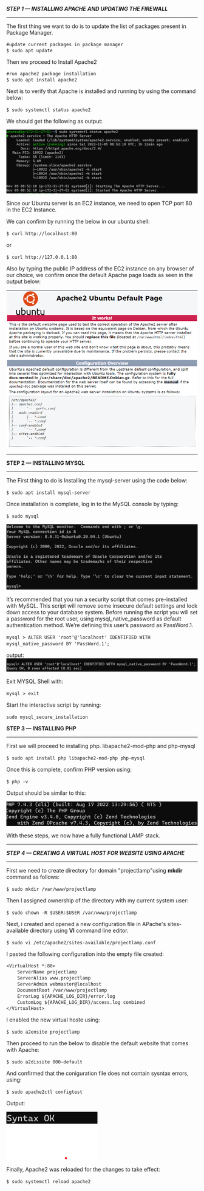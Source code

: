 ***STEP 1 — INSTALLING APACHE AND UPDATING THE FIREWALL***

---

The first thing we want to do is to update the list of packages present in Package Manager.

```
#update current packages in package manager
$ sudo apt update
```

Then we proceed to Install Apache2

```
#run apache2 package installation
$ sudo apt install apache2
```

Next is to verify that Apache is installed and running by using the command below:

`$ sudo systemctl status apache2`

We should get the following as output:

![Apache Installed](./images/Apache%20Installed%20and%20running.png)

Since our Ubuntu server is an EC2 instance, we need to open TCP port 80 in the EC2 Instance.

We can confirm by running the below in our ubuntu shell:

`$ curl http://localhost:80`

or

`$ curl http://127.0.0.1:80`

Also by typing the public IP address of the EC2 instance on any browser of our choice, we confirm once the default Apache page loads as seen in the output below:

![Can Access Webserver](./images/Web%20Server.png)

---
**STEP 2 — INSTALLING MYSQL**

---

The  First thing to do is Installing the mysql-server using the code below:

`$ sudo apt install mysql-server`

Once installation is complete, log in to the MySQL console by typing:

`$ sudo mysql`

![mysql login](./images/mysql%20login.png)

It’s recommended that you run a security script that comes pre-installed with MySQL. This script will remove some insecure default settings and lock down access to your database system. Before running the script you will set a password for the root user, using mysql_native_password as default authentication method. We’re defining this user’s password as PassWord.1.

`mysql > ALTER USER 'root'@'localhost' IDENTIFIED WITH mysql_native_password BY 'PassWord.1';`

output:
![rootuser](./images/root%20user%20password.png)

Exit MYSQL Shell with:

`mysql > exit`

Start the interactive script by running:

`sudo mysql_secure_installation`

**STEP 3 — INSTALLING PHP**

---

First we will proceed to installing php. libapache2-mod-php and php-mysql

`$ sudo apt install php libapache2-mod-php php-mysql`

Once this is complete, confirm PHP version using:

`$ php -v`

Output should be similar to this:

![PHP Version](./images/PHP%20Version.png)

With these steps, we now have a fully functional LAMP stack.

---

***STEP 4 — CREATING A VIRTUAL HOST FOR WEBSITE USING APACHE***

---

First we need to create directory for domain "projectlamp"using **mkdir** command as follows:

`$ sudo mkdir /var/www/projectlamp`

Then I assigned ownership of the directory with my current system user:

`$ sudo chown -R $USER:$USER /var/www/projectlamp`

Next, i created and opened a new configuration file in APache's sites-available directory using **VI** command line editor.

`$ sudo vi /etc/apache2/sites-available/projectlamp.conf`

I pasted the following configuration into the empty file created:

```
<VirtualHost *:80>
    ServerName projectlamp
    ServerAlias www.projectlamp 
    ServerAdmin webmaster@localhost
    DocumentRoot /var/www/projectlamp
    ErrorLog ${APACHE_LOG_DIR}/error.log
    CustomLog ${APACHE_LOG_DIR}/access.log combined
</VirtualHost>
```
I enabled the new virtual hoste using:

`$ sudo a2ensite projectlamp`

Then proceed to run the below to disable the default website that comes with Apache:

`$ sudo a2dissite 000-default`

And confirmed that the coniguration file does not contain sysntax errors, using:

`$ sudo apache2ctl configtest`

Output:

![Syntax Ok](./images/Syntax%20Ok.png)

Finally, Apache2 was reloaded for the changes to take effect:

`$ sudo systemctl reload apache2`





